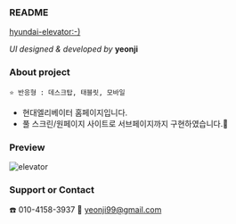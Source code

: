 ### README
[hyundai-elevator:-)](yeonzzy.github.io/hyundai-elevator_2020)

_UI designed & developed by_ **yeonji**


### About project
    ⭐ 반응형 : 데스크탑, 태블릿, 모바일
- 현대엘리베이터 홈페이지입니다.
- 풀 스크린/원페이지 사이트로 서브페이지까지 구현하였습니다.🙂

### Preview
![elevator](https://user-images.githubusercontent.com/68604663/91525594-d3444e00-e93c-11ea-92a9-070d30025a4d.jpg)

### Support or Contact
☎️ 010-4158-3937 💌 yeonji99@gmail.com
